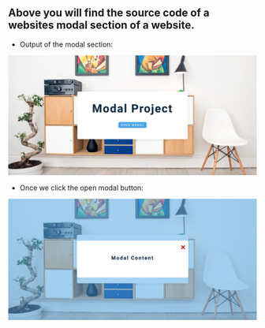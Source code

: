 ## Above you will find the source code of a websites modal section of a website.

- Output of the modal section:

![output](./output3.png)

- Once we click the open modal button:

![output](./output4.png)
